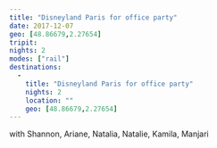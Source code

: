 ```yaml
---
title: "Disneyland Paris for office party"
date: 2017-12-07
geo: [48.86679,2.27654]
tripit: 
nights: 2
modes: ["rail"]
destinations:
  -
    title: "Disneyland Paris for office party"
    nights: 2
    location: ""
    geo: [48.86679,2.27654]
---
```


with Shannon, Ariane, Natalia, Natalie, Kamila, Manjari
